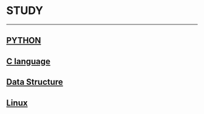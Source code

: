 # STUDY

---

## [PYTHON](https://blog.naver.com/kimmin2_/222115140755)

## [C language](https://blog.naver.com/kimmin2_/222095431707)

## [Data Structure](https://blog.naver.com/kimmin2_/222101710175)

## [Linux](https://blog.naver.com/kimmin2_/222115151717)

